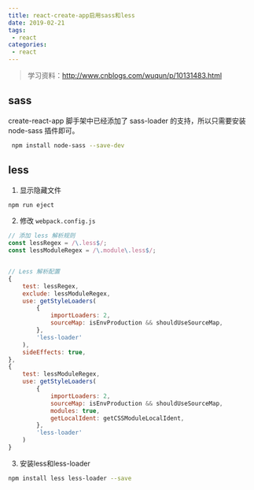 ```yaml
---
title: react-create-app启用sass和less
date: 2019-02-21
tags:
 - react      
categories: 
 - react
---
```


> 学习资料：http://www.cnblogs.com/wuqun/p/10131483.html

## sass

create-react-app 脚手架中已经添加了 sass-loader 的支持，所以只需要安装 node-sass 插件即可。

```bash
 npm install node-sass --save-dev
```

## less

1. 显示隐藏文件

```bash
npm run eject
```

2. 修改 `webpack.config.js`

```js
// 添加 less 解析规则
const lessRegex = /\.less$/;
const lessModuleRegex = /\.module\.less$/;


// Less 解析配置
{
    test: lessRegex,
    exclude: lessModuleRegex,
    use: getStyleLoaders(
        {
            importLoaders: 2,
            sourceMap: isEnvProduction && shouldUseSourceMap,
        },
        'less-loader'
    ),
    sideEffects: true,
},
{
    test: lessModuleRegex,
    use: getStyleLoaders(
        {
            importLoaders: 2,
            sourceMap: isEnvProduction && shouldUseSourceMap,
            modules: true,
            getLocalIdent: getCSSModuleLocalIdent,
        },
        'less-loader'
    )
}
```

3. 安装less和less-loader

```bash
npm install less less-loader --save
```
